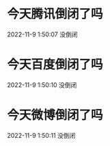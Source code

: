 # 今天腾讯倒闭了吗

2022-11-9 1:50:07 没倒闭

# 今天百度倒闭了吗

2022-11-9 1:50:10 没倒闭

# 今天微博倒闭了吗

2022-11-9 1:50:11 没倒闭

